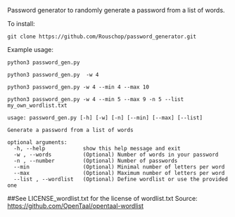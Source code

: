 Password generator to randomly generate a password from a list of words.

To install:

```git clone https://github.com/Rouschop/password_generator.git```

Example usage:


```python3 password_gen.py```

```python3 password_gen.py	-w 4```

```python3 password_gen.py -w 4 --min 4 --max 10 ```

```python3 password_gen.py -w 4 --min 5 --max 9 -n 5 --list my_own_wordlist.txt```
 
```
usage: password_gen.py [-h] [-w] [-n] [--min] [--max] [--list]

Generate a password from a list of words

optional arguments:
  -h, --help            show this help message and exit
  -w , --words          (Optional) Number of words in your password
  -n , --number         (Optional) Number of passwords
  --min                 (Optional) Minimal number of letters per word
  --max                 (Optional) Maximum number of letters per word
  --list , --wordlist   (Optional) Define wordlist or use the provided one
  ```


##See LICENSE_wordlist.txt for the license of wordlist.txt  Source: https://github.com/OpenTaal/opentaal-wordlist
